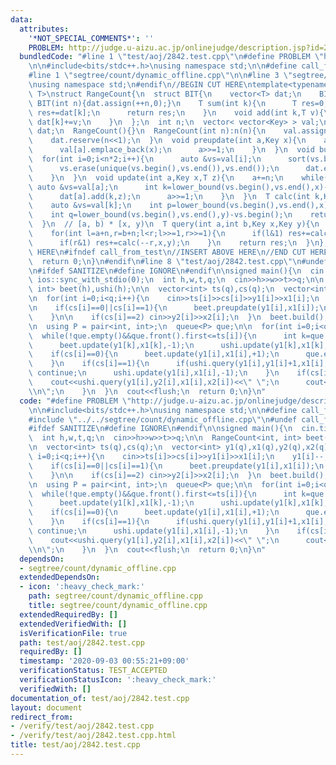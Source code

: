 ```yaml
---
data:
  attributes:
    '*NOT_SPECIAL_COMMENTS*': ''
    PROBLEM: http://judge.u-aizu.ac.jp/onlinejudge/description.jsp?id=2842
  bundledCode: "#line 1 \"test/aoj/2842.test.cpp\"\n#define PROBLEM \"http://judge.u-aizu.ac.jp/onlinejudge/description.jsp?id=2842\"\
    \n\n#include<bits/stdc++.h>\nusing namespace std;\n\n#define call_from_test\n\
    #line 1 \"segtree/count/dynamic_offline.cpp\"\n\n#line 3 \"segtree/count/dynamic_offline.cpp\"\
    \nusing namespace std;\n#endif\n//BEGIN CUT HERE\ntemplate<typename Key,typename\
    \ T>\nstruct RangeCount{\n  struct BIT{\n    vector<T> dat;\n    BIT(){}\n   \
    \ BIT(int n){dat.assign(++n,0);}\n    T sum(int k){\n      T res=0;\n      for(;k;k-=k&-k)\
    \ res+=dat[k];\n      return res;\n    }\n    void add(int k,T v){\n      for(++k;k<(int)dat.size();k+=k&-k)\
    \ dat[k]+=v;\n    }\n  };\n  int n;\n  vector< vector<Key> > val;\n  vector<BIT>\
    \ dat;\n  RangeCount(){}\n  RangeCount(int n):n(n){\n    val.assign(n<<1,vector<Key>());\n\
    \    dat.reserve(n<<1);\n  }\n  void preupdate(int a,Key x){\n    a+=n;\n    while(a){\n\
    \      val[a].emplace_back(x);\n      a>>=1;\n    }\n  }\n  void build(){\n  \
    \  for(int i=0;i<n*2;i++){\n      auto &vs=val[i];\n      sort(vs.begin(),vs.end());\n\
    \      vs.erase(unique(vs.begin(),vs.end()),vs.end());\n      dat.emplace_back(vs.size());\n\
    \    }\n  }\n  void update(int a,Key x,T z){\n    a+=n;\n    while(a){\n     \
    \ auto &vs=val[a];\n      int k=lower_bound(vs.begin(),vs.end(),x)-vs.begin();\n\
    \      dat[a].add(k,z);\n      a>>=1;\n    }\n  }\n  T calc(int k,Key x,Key y){\n\
    \    auto &vs=val[k];\n    int p=lower_bound(vs.begin(),vs.end(),x)-vs.begin();\n\
    \    int q=lower_bound(vs.begin(),vs.end(),y)-vs.begin();\n    return dat[k].sum(q)-dat[k].sum(p);\n\
    \  }\n  // [a, b) * [x, y)\n  T query(int a,int b,Key x,Key y){\n    T res=0;\n\
    \    for(int l=a+n,r=b+n;l<r;l>>=1,r>>=1){\n      if(l&1) res+=calc(l++,x,y);\n\
    \      if(r&1) res+=calc(--r,x,y);\n    }\n    return res;\n  }\n};\n//END CUT\
    \ HERE\n#ifndef call_from_test\n//INSERT ABOVE HERE\n//END CUT HERE\nsigned main(){\n\
    \  return 0;\n}\n#endif\n#line 8 \"test/aoj/2842.test.cpp\"\n#undef call_from_test\n\
    \n#ifdef SANITIZE\n#define IGNORE\n#endif\n\nsigned main(){\n  cin.tie(0);\n \
    \ ios::sync_with_stdio(0);\n  int h,w,t,q;\n  cin>>h>>w>>t>>q;\n\n  RangeCount<int,\
    \ int> beet(h),ushi(h);\n\n  vector<int> ts(q),cs(q);\n  vector<int> y1(q),x1(q),y2(q),x2(q);\n\
    \n  for(int i=0;i<q;i++){\n    cin>>ts[i]>>cs[i]>>y1[i]>>x1[i];\n    y1[i]--;x1[i]--;\n\
    \n    if(cs[i]==0||cs[i]==1){\n      beet.preupdate(y1[i],x1[i]);\n      ushi.preupdate(y1[i],x1[i]);\n\
    \    }\n\n    if(cs[i]==2) cin>>y2[i]>>x2[i];\n  }\n  beet.build();\n  ushi.build();\n\
    \n  using P = pair<int, int>;\n  queue<P> que;\n\n  for(int i=0;i<q;i++){\n  \
    \  while(!que.empty()&&que.front().first<=ts[i]){\n      int k=que.front().second;que.pop();\n\
    \      beet.update(y1[k],x1[k],-1);\n      ushi.update(y1[k],x1[k],+1);\n    }\n\
    \    if(cs[i]==0){\n      beet.update(y1[i],x1[i],+1);\n      que.emplace(ts[i]+t,i);\n\
    \    }\n    if(cs[i]==1){\n      if(ushi.query(y1[i],y1[i]+1,x1[i],x1[i]+1)==0)\
    \ continue;\n      ushi.update(y1[i],x1[i],-1);\n    }\n    if(cs[i]==2){\n  \
    \    cout<<ushi.query(y1[i],y2[i],x1[i],x2[i])<<\" \";\n      cout<<beet.query(y1[i],y2[i],x1[i],x2[i])<<\"\
    \\n\";\n    }\n  }\n  cout<<flush;\n  return 0;\n}\n"
  code: "#define PROBLEM \"http://judge.u-aizu.ac.jp/onlinejudge/description.jsp?id=2842\"\
    \n\n#include<bits/stdc++.h>\nusing namespace std;\n\n#define call_from_test\n\
    #include \"../../segtree/count/dynamic_offline.cpp\"\n#undef call_from_test\n\n\
    #ifdef SANITIZE\n#define IGNORE\n#endif\n\nsigned main(){\n  cin.tie(0);\n  ios::sync_with_stdio(0);\n\
    \  int h,w,t,q;\n  cin>>h>>w>>t>>q;\n\n  RangeCount<int, int> beet(h),ushi(h);\n\
    \n  vector<int> ts(q),cs(q);\n  vector<int> y1(q),x1(q),y2(q),x2(q);\n\n  for(int\
    \ i=0;i<q;i++){\n    cin>>ts[i]>>cs[i]>>y1[i]>>x1[i];\n    y1[i]--;x1[i]--;\n\n\
    \    if(cs[i]==0||cs[i]==1){\n      beet.preupdate(y1[i],x1[i]);\n      ushi.preupdate(y1[i],x1[i]);\n\
    \    }\n\n    if(cs[i]==2) cin>>y2[i]>>x2[i];\n  }\n  beet.build();\n  ushi.build();\n\
    \n  using P = pair<int, int>;\n  queue<P> que;\n\n  for(int i=0;i<q;i++){\n  \
    \  while(!que.empty()&&que.front().first<=ts[i]){\n      int k=que.front().second;que.pop();\n\
    \      beet.update(y1[k],x1[k],-1);\n      ushi.update(y1[k],x1[k],+1);\n    }\n\
    \    if(cs[i]==0){\n      beet.update(y1[i],x1[i],+1);\n      que.emplace(ts[i]+t,i);\n\
    \    }\n    if(cs[i]==1){\n      if(ushi.query(y1[i],y1[i]+1,x1[i],x1[i]+1)==0)\
    \ continue;\n      ushi.update(y1[i],x1[i],-1);\n    }\n    if(cs[i]==2){\n  \
    \    cout<<ushi.query(y1[i],y2[i],x1[i],x2[i])<<\" \";\n      cout<<beet.query(y1[i],y2[i],x1[i],x2[i])<<\"\
    \\n\";\n    }\n  }\n  cout<<flush;\n  return 0;\n}\n"
  dependsOn:
  - segtree/count/dynamic_offline.cpp
  extendedDependsOn:
  - icon: ':heavy_check_mark:'
    path: segtree/count/dynamic_offline.cpp
    title: segtree/count/dynamic_offline.cpp
  extendedRequiredBy: []
  extendedVerifiedWith: []
  isVerificationFile: true
  path: test/aoj/2842.test.cpp
  requiredBy: []
  timestamp: '2020-09-03 00:55:21+09:00'
  verificationStatus: TEST_ACCEPTED
  verificationStatusIcon: ':heavy_check_mark:'
  verifiedWith: []
documentation_of: test/aoj/2842.test.cpp
layout: document
redirect_from:
- /verify/test/aoj/2842.test.cpp
- /verify/test/aoj/2842.test.cpp.html
title: test/aoj/2842.test.cpp
---
```

